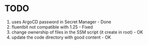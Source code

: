 # TODO

1. uses ArgoCD password in Secret Manager - Done
2. fluentbit not compatible with 1.25 - Fixed
3. change ownership of files in the SSM script (it create in root) - OK
4. update the code directory with good content - OK